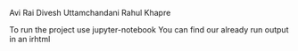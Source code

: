 Avi Rai
Divesh Uttamchandani
Rahul Khapre

To run the project use jupyter-notebook
You can find our already run output in an irhtml 
